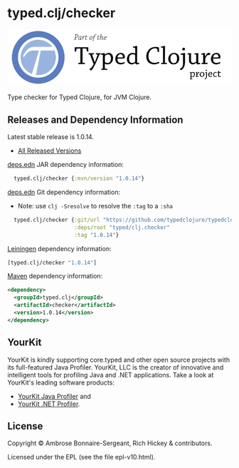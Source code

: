 # typed.clj/checker

<a href='http://typedclojure.org'><img src='images/part-of-typed-clojure-project.png'></a>

Type checker for Typed Clojure, for JVM Clojure.

## Releases and Dependency Information

Latest stable release is 1.0.14.

* [All Released Versions](https://clojars.org/typed.clj/checker)

[deps.edn](https://clojure.org/reference/deps_and_cli) JAR dependency information:

```clj
  typed.clj/checker {:mvn/version "1.0.14"}
 ```

[deps.edn](https://clojure.org/reference/deps_and_cli) Git dependency information:

- Note: use `clj -Sresolve` to resolve the `:tag` to a `:sha`

```clj
  typed.clj/checker {:git/url "https://github.com/typedclojure/typedclojure"
                     :deps/root "typed/clj.checker"
                     :tag "1.0.14"}
```

[Leiningen](https://github.com/technomancy/leiningen) dependency information:

```clojure
[typed.clj/checker "1.0.14"]
```

[Maven](https://maven.apache.org/) dependency information:

```XML
<dependency>
  <groupId>typed.clj</groupId>
  <artifactId>checker</artifactId>
  <version>1.0.14</version>
</dependency>
```

## YourKit

YourKit is kindly supporting core.typed and other open source projects with its full-featured Java Profiler.
YourKit, LLC is the creator of innovative and intelligent tools for profiling
Java and .NET applications. Take a look at YourKit's leading software products:

* <a href="http://www.yourkit.com/java/profiler/index.jsp">YourKit Java Profiler</a> and
* <a href="http://www.yourkit.com/.net/profiler/index.jsp">YourKit .NET Profiler</a>.

## License

Copyright © Ambrose Bonnaire-Sergeant, Rich Hickey & contributors.

Licensed under the EPL (see the file epl-v10.html).

